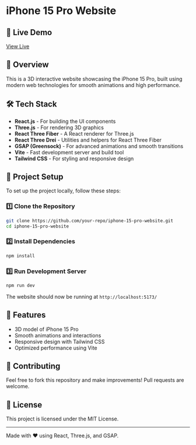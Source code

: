 # iPhone 15 Pro Website

## 🚀 Live Demo
[View Live](https://iphonefrontend.netlify.app/)

## 📌 Overview
This is a 3D interactive website showcasing the iPhone 15 Pro, built using modern web technologies for smooth animations and high performance.

## 🛠 Tech Stack
- **React.js** - For building the UI components
- **Three.js** - For rendering 3D graphics
- **React Three Fiber** - A React renderer for Three.js
- **React Three Drei** - Utilities and helpers for React Three Fiber
- **GSAP (Greensock)** - For advanced animations and smooth transitions
- **Vite** - Fast development server and build tool
- **Tailwind CSS** - For styling and responsive design

## 📂 Project Setup
To set up the project locally, follow these steps:

### 1️⃣ Clone the Repository
```sh
git clone https://github.com/your-repo/iphone-15-pro-website.git
cd iphone-15-pro-website
```

### 2️⃣ Install Dependencies
```sh
npm install
```

### 3️⃣ Run Development Server
```sh
npm run dev
```

The website should now be running at `http://localhost:5173/`

## 📸 Features
- 3D model of iPhone 15 Pro
- Smooth animations and interactions
- Responsive design with Tailwind CSS
- Optimized performance using Vite

## 🤝 Contributing
Feel free to fork this repository and make improvements! Pull requests are welcome.

## 📜 License
This project is licensed under the MIT License.

---
Made with ❤️ using React, Three.js, and GSAP.


